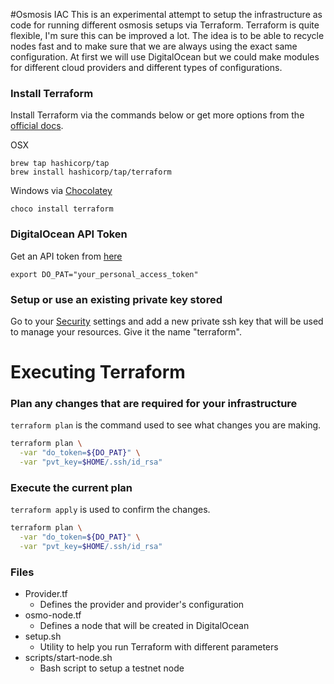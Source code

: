 #Osmosis IAC
This is an experimental attempt to setup the infrastructure as code for running different osmosis setups via Terraform. Terraform is quite flexible, I'm sure this can be improved a lot. The idea is to be able to recycle nodes fast and to make sure that we are always using the exact same configuration. 
At first we will use DigitalOcean but we could make modules for different cloud providers and different types of configurations. 

### Install Terraform
Install Terraform via the commands below or get more options from the [official docs](https://learn.hashicorp.com/tutorials/terraform/install-cli).

OSX
```
brew tap hashicorp/tap
brew install hashicorp/tap/terraform
```
Windows via [Chocolatey](https://chocolatey.org/)
``` 
choco install terraform
```

### DigitalOcean API Token
Get an API token from [here](https://cloud.digitalocean.com/account/api)
```
export DO_PAT="your_personal_access_token"
```

### Setup or use an existing private key stored
Go to your [Security](https://cloud.digitalocean.com/account/security) settings and add a new private ssh key that will be used to manage your resources.
Give it the name "terraform".


# Executing Terraform

### Plan any changes that are required for your infrastructure
`terraform plan` is the command used to see what changes you are making. 

```bash
terraform plan \
  -var "do_token=${DO_PAT}" \
  -var "pvt_key=$HOME/.ssh/id_rsa"

```

### Execute the current plan 
`terraform apply` is used to confirm the changes. 

```bash
terraform plan \
  -var "do_token=${DO_PAT}" \
  -var "pvt_key=$HOME/.ssh/id_rsa"

```

### Files

- Provider.tf
  - Defines the provider and provider's configuration
- osmo-node.tf
  - Defines a node that will be created in DigitalOcean
- setup.sh
  - Utility to help you run Terraform with different parameters
- scripts/start-node.sh
  - Bash script to setup a testnet node

